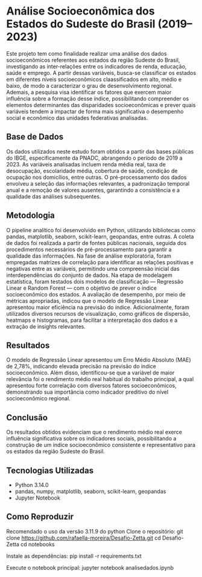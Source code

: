 # Análise Socioeconômica dos Estados do Sudeste do Brasil (2019–2023)

Este projeto tem como finalidade realizar uma análise dos dados socioeconômicos referentes aos estados da região Sudeste do Brasil, investigando as inter-relações entre os indicadores de renda, educação, saúde e emprego. A partir dessas variáveis, busca-se classificar os estados em diferentes níveis socioeconômicos claassificados em alto, médio e baixo, de modo a caracterizar o grau de desenvolvimento regional.
Ademais, a pesquisa visa identificar os fatores que exercem maior influência sobre a formação desse índice, possibilitando compreender os elementos determinantes das disparidades socioeconômicas e prever quais variáveis tendem a impactar de forma mais significativa o desempenho social e econômico das unidades federativas analisadas.

## Base de Dados
Os dados utilizados neste estudo foram obtidos a partir das bases públicas do IBGE, especificamente da PNADC, abrangendo o período de 2019 a 2023. As variáveis analisadas incluem renda média real, taxa de desocupação, escolaridade média, cobertura de saúde, condição de ocupação nos domicílios, entre outras.
O pré-processamento dos dados envolveu a seleção das informações relevantes, a padronização temporal anual e a remoção de valores ausentes, garantindo a consistência e a qualidade das análises subsequentes.

## Metodologia
O pipeline analítico foi desenvolvido em Python, utilizando bibliotecas como pandas, matplotlib, seaborn, scikit-learn, geopandas, entre outras. A coleta de dados foi realizada a partir de fontes públicas nacionais, seguida dos procedimentos necessários de pré-processamento para garantir a qualidade das informações.
Na fase de análise exploratória, foram empregadas matrizes de correlação para identificar as relações positivas e negativas entre as variáveis, permitindo uma compreensão inicial das interdependências do conjunto de dados.
Na etapa de modelagem estatística, foram testados dois modelos de classificação — Regressão Linear e Random Forest — com o objetivo de prever o índice socioeconômico dos estados. A avaliação de desempenho, por meio de métricas apropriadas, indicou que o modelo de Regressão Linear apresentou maior eficiência na previsão do índice.
Adicionalmente, foram utilizados diversos recursos de visualização, como gráficos de dispersão, heatmaps e histogramas, para facilitar a interpretação dos dados e a extração de insights relevantes.

## Resultados
O modelo de Regressão Linear apresentou um Erro Médio Absoluto (MAE) de 2,78%, indicando elevada precisão na previsão do índice socioeconômico. Além disso, identificou-se que a variável de maior relevância foi o rendimento médio real habitual do trabalho principal, a qual apresentou forte correlação com diversos fatores socioeconômicos, demonstrando sua importância como indicador preditivo do nível socioeconômico regional.

## Conclusão
Os resultados obtidos evidenciam que o rendimento médio real exerce influência significativa sobre os indicadores sociais, possibilitando a construção de um índice socioeconômico consistente e representativo para os estados da região Sudeste do Brasil.

## Tecnologias Utilizadas
- Python 3.14.0
- pandas, numpy, matplotlib, seaborn, scikit-learn, geopandas
- Jupyter Notebook  

## Como Reproduzir
Recomendado o uso da versão 3.11.9 do python
Clone o repositório: 
git clone https://github.com/rafaella-moreira/Desafio-Zetta.git
cd Desafio-Zetta
cd notebooks

Instale as dependências: 
pip install -r requirements.txt

Execute o notebook principal:
jupyter notebook analisedados.ipynb